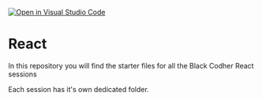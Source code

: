 [![Open in Visual Studio Code](https://classroom.github.com/assets/open-in-vscode-f059dc9a6f8d3a56e377f745f24479a46679e63a5d9fe6f495e02850cd0d8118.svg)](https://classroom.github.com/online_ide?assignment_repo_id=7129585&assignment_repo_type=AssignmentRepo)
# React

In this repository you will find the starter files for all the Black Codher React sessions

Each session has it's own dedicated folder.
